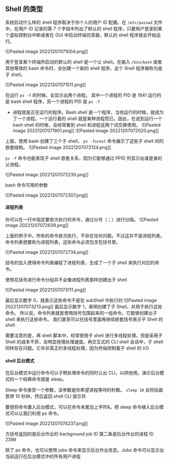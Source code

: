 ## Shell 的类型

系统启动什么样的 shell 程序取决于你个人的用户 ID 配置。在 `/etc/passwd` 文件中，在用户 ID 记录的第 7 个字段中列出了默认的 shell 程序。只要用户登录到某个虚拟控制台中断或者在 GUI 中启动终端仿真器，默认的 shell 程序就会开始运行。

![[Pasted image 20221207071004.png]]


用于登录某个终端所启动的默认的 shell 是一个父 shell。在输入 `/bin/bash` 或者其他等效的 bash 命令时，会创建一个新的 shell 程序。这个 Shell 程序被称为是子 shell。

![[Pasted image 20221207071511.png]]

在运行 `ps -f` 的时候，会显示出两个进程。
其中一个进程的 PID 是 1841 运行的是  bash shell 程序，另一个进程的 PID 是 ` ps -f `

- 进程就是正在运行的程序。Bash shell 是一个程序，当他运行的时候，就成为了一个进程。一个运行着的 shell 就是某种进程而已。因此，在说到运行一个 bash shell 的时候，会经常看到 shell 和进程这两个词交换使用。
![[Pasted image 20221207071901.png]]
![[Pasted image 20221207072020.png]]

上面，使用 bash 创建了三个子 shell。 `ps -forest` 命令展示了这些子 shell 间的嵌套结构。
![[Pasted image 20221207072124.png]]

`ps -f` 命令也能表现子 shell 嵌套关系，因为它能够通过 PPID 列显示出谁是谁的父进程。

![[Pasted image 20221207072230.png]]

bash 命令可用的参数

![[Pasted image 20221207072307.png]]


#### 进程列表

你可以在一行中指定要依次执行的命令，通过分号（；）进行分隔。
![[Pasted image 20221207072639.png]]

上面的例子中，所有的命令依次执行，不存在任何问题。不过这并不是进程列表。命令列表想要称为进程列表，这些命令必须包含在括号里。

![[Pasted image 20221207072734.png]]

括号的加入使得命令列表编程了进程列表，生成了一个子 shell 来执行对应的命令。

使用花括号进行命令分组并不会像进程列表那样创建出子 shell

![[Pasted image 20221207073111.png]]

最后显示数字 0，就表示这些命令不是在 subShell 中执行的
![[Pasted image 20221207073213.png]]
最后显示数字 1，表明创建了子 Shell，并用于执行这些命令。
所以说，命令列表就是使用括号包围起来的一组命令，它能够创建出子 shell 来执行这些命令。
我们甚至可以在括号里面再继续嵌套括号表示子 Shell 的 shell

需要注意的是，再 shell 脚本中，经常使用子 shell 进行多线程处理。但是采用子 Shell 的成本不菲，会明显拖慢处理速度。再交互式的 CLI shell 会话中，子 shell 同样存在问题。它并非真正的多线程处理，因为终端控制着子 shell 的 I/O

#### shell 后台模式

在后台模式中运行命令可以子啊处理命令的同时让出 CLI，以供他用。演示后台模式的一个经典命令就是 sleep。

Sleep 命令接受一个参数，该参数是你希望进程等待的秒数。
`sleep 10` 会将绘画暂停 10 秒钟，然后返回 shell CLI 提示符

要想将命令置入后台模式，可以在命令末尾加上字符&。把 sleep 命令植入后台模式可以让我们利用 ps 命令。

![[Pasted image 20221207074237.png]]

方括号返回的是后台作业的 background job ID
第二条是后台作业的进程 ID 2396

除了 ps 命令，也可以使用 jobs 命令来显示后台作业信息。Jobs 命令可以显示出当前运行在后台模式中的所有用户进程